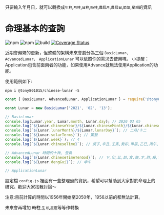 只要輸入年月日，就可以轉換成`年柱`,`月柱`,`日柱`,`時柱`,`農曆月`,`農曆日`,`節氣`,`星期`的資訊  
# 命理基本的查詢
![npm](https://img.shields.io/npm/v/@tony801015/chinese-lunar)
![npm](https://img.shields.io/npm/dm/@tony801015/chinese-lunar)
![build](https://travis-ci.org/tony801015/chinese-lunar.svg?branch=master)
[![Coverage Status](https://coveralls.io/repos/github/tony801015/chinese-lunar/badge.svg?branch=master)](https://coveralls.io/github/tony801015/chinese-lunar?branch=master)

近期會頻繁的更新，但整體的架構未來會劃分為三個 `BasicLunar`、`AdvancedLunar`、 `ApplicationLunar` 可以依照你的需求去使用唷。 小提醒：Application包含前面兩者的功能，如果使用Advance就無法使用Application的功能。

使用範例如下:
```
npm i @tony801015/chinese-lunar -S
```

```js
const { BasicLunar, AdvancedLunar, ApplicationLunar } = require('@tony801015/chinese-lunar');

const Lunar = new BasicLunar('2021', '02', '13');

// BasicLunar
console.log(Lunar.year, Lunar.month, Lunar.day); // 2020 03 05
console.log(`${Lunar.chineseYear}/${Lunar.chineseMonth}/${Lunar.chineseDay}`); // 庚子/己卯/丁未
console.log(`${Lunar.lunarMonth}/${Lunar.lunarDay}`); // 二月/十二
console.log(`${Lunar.solarTerms}`); // 驚蟄
console.log(`${Lunar.week}`); // 4
console.log(`${Lunar.chineseTime}`); // 庚子,辛丑,壬寅,癸卯,甲辰,乙巳,丙午,丁未,戊申,己酉,庚戌,辛亥

// AdvancedLunar 時間的十神, 登貴
console.log(`${Lunar.chineseTimeTenGod}`); // ㄗ,印,比,劫,食,傷,才,財,殺,官,ㄗ,印
console.log(`${Lunar.dengGui}`); // 申午

// ApplicationLunar
```

設定檔 `config.js` 裡面有一些整理過的資訊，希望可以幫助到大家對於命理上的研究。歡迎大家找我討論～

注意:目前計算的時間以1956年開始至2050年，1956以前的都無法計算。

未來會再增加 ~~時柱~~,`生肖`,`星座`等等作轉換
